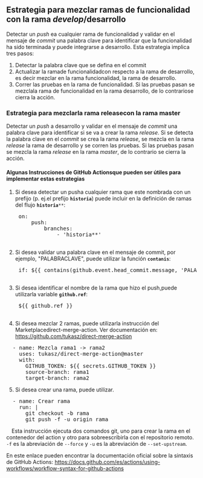 ## Estrategia para mezclar ramas de funcionalidad con la rama *develop*/desarrollo

Detectar un *push* ea cualquier rama de funcionalidad y validar en el mensaje de *commit* una palabra clave para identificar que la funcionalidad ha sido terminada y puede integrarse a desarrollo. Esta estrategia implica tres pasos:
1. Detectar la palabra clave que se defina en el commit
2. Actualizar la ramade funcionalidadcon respecto a la rama de desarrollo, es decir mezclar en la rama funcionalidad, la rama de desarrollo.
3. Correr las pruebas en la rama de funcionalidad. Si las pruebas pasan se mezclala rama de funcionalidad en la rama desarrollo, de lo contrariose cierra la acción.

### Estrategia para mezclarla rama releasecon la rama master
Detectar un *push* a desarrollo y validar en el mensaje de *commit* una palabra clave para identificar si se va a crear la rama *release*. Si se detecta la palabra clave en el *commit* se crea la rama *release*, se mezcla en la rama *release* la rama de desarrollo y se corren las pruebas. Si las pruebas pasan se mezcla la rama *release* en la rama *master*, de lo contrario se cierra la acción.

#### Algunas Instrucciones de GitHub Actionsque pueden ser útiles para implementar estas estrategias
1. Si desea detectar un pusha cualquier rama que este nombrada con un prefijo (p. ej.el prefijo <code>**historia**</code>) puede incluir en la definición de ramas del flujo <code>**historia****</code>:
    <pre>
    on:
        push:
            branches:
                - 'historia**'
    </pre>
2. Si desea validar una palabra clave en el mensaje de commit, por ejemplo, "PALABRACLAVE", puede utilizar la función <code>**contanis**</code>:
    <pre>
    if: ${{ contains(github.event.head_commit.message, 'PALABRACLAVE') }}
    </pre>
3. Si desea identificar el nombre de la rama que hizo el push,puede utilizarla variable <code>**github.ref**</code>:
    <pre>
    ${{ github.ref }}
    </pre>
4. Si desea mezclar 2 ramas, puede utilizarla instrucción del Marketplacedirect-merge-action. Ver documentación en: https://github.com/tukasz/direct-merge-action
<pre>
  - name: Mezcla rama1 -> rama2
    uses: tukasz/direct-merge-action@master
    with:
      GITHUB_TOKEN: ${{ secrets.GITHUB_TOKEN }}
      source-branch: rama1
      target-branch: rama2
</pre>
5. Si desea crear una rama, puede utilizar.
<pre>
  - name: Crear rama
    run: |
      git checkout -b rama
      git push -f -u origin rama
</pre>
    
&emsp;Esta instrucción ejecuta dos comandos git, uno para crear la rama en el contenedor del action y otro para sobreescribirla con el repositorio remoto. <code>-f</code> es la abreviación de <code>--force</code> y <code>-u</code> es la abreviación de <code>--set-upstream</code>.
    
En este enlace pueden encontrar la documentación oficial sobre la sintaxis de GitHub Actions: https://docs.github.com/es/actions/using-workflows/workflow-syntax-for-github-actions
    
